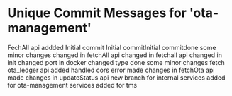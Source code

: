 # Unique Commit Messages for 'ota-management'
FechAll api addded
Initial commit
Initial commitInitial commitdone some minor changes
changed in fetchAll api
changed in fetchall api
changed in init
changed port in docker
changed type
done some minor changes
fetch ota_ledger api added
handled cors error
made changes in fetchOta api
made changes in updateStatus api
new branch for internal
services added for ota-management
services added for tms

